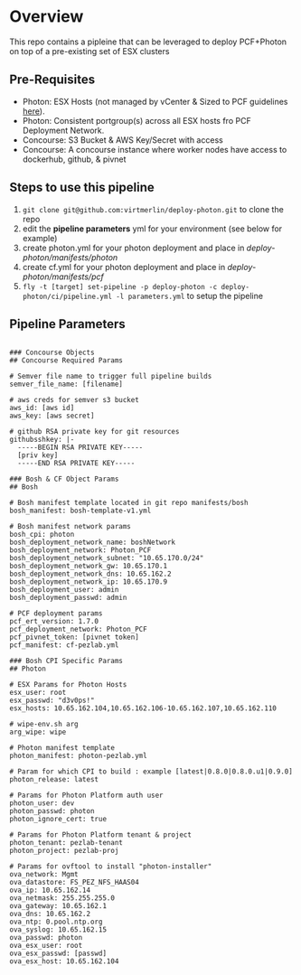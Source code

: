 # Overview

This repo contains a pipleine that can be leveraged to deploy PCF+Photon on top of a pre-existing set of ESX clusters

## Pre-Requisites


* Photon: ESX Hosts (not managed by vCenter & Sized to PCF guidelines [here](http://pcfsizer.cfapps.pez.pivotal.io)).
* Photon: Consistent portgroup(s) across all ESX hosts fro PCF Deployment Network.
* Concourse: S3 Bucket & AWS Key/Secret with access
* Concourse: A concourse instance where worker nodes have access to dockerhub, github, & pivnet

## Steps to use this pipeline

1. `git clone git@github.com:virtmerlin/deploy-photon.git` to clone the repo
2. edit the **pipeline parameters** yml for your environment (see below for example)
3. create photon.yml for your photon deployment and place in *deploy-photon/manifests/photon*
4. create cf.yml for your photon deployment and place in *deploy-photon/manifests/pcf*
5. `fly -t [target] set-pipeline -p deploy-photon -c deploy-photon/ci/pipeline.yml -l parameters.yml` to setup the pipeline



## Pipeline Parameters

``` 

### Concourse Objects
## Concourse Required Params

# Semver file name to trigger full pipeline builds
semver_file_name: [filename]

# aws creds for semver s3 bucket
aws_id: [aws id]
aws_key: [aws secret] 

# github RSA private key for git resources
githubsshkey: |-
  -----BEGIN RSA PRIVATE KEY-----
  [priv key]
  -----END RSA PRIVATE KEY-----

### Bosh & CF Object Params
## Bosh

# Bosh manifest template located in git repo manifests/bosh
bosh_manifest: bosh-template-v1.yml

# Bosh manifest network params
bosh_cpi: photon
bosh_deployment_network_name: boshNetwork
bosh_deployment_network: Photon_PCF
bosh_deployment_network_subnet: "10.65.170.0/24"
bosh_deployment_network_gw: 10.65.170.1
bosh_deployment_network_dns: 10.65.162.2
bosh_deployment_network_ip: 10.65.170.9
bosh_deployment_user: admin
bosh_deployment_passwd: admin

# PCF deployment params
pcf_ert_version: 1.7.0
pcf_deployment_network: Photon_PCF
pcf_pivnet_token: [pivnet token]
pcf_manifest: cf-pezlab.yml

### Bosh CPI Specific Params
## Photon

# ESX Params for Photon Hosts
esx_user: root
esx_passwd: "d3v0ps!"
esx_hosts: 10.65.162.104,10.65.162.106-10.65.162.107,10.65.162.110

# wipe-env.sh arg
arg_wipe: wipe

# Photon manifest template
photon_manifest: photon-pezlab.yml

# Param for which CPI to build : example [latest|0.8.0|0.8.0.u1|0.9.0]
photon_release: latest

# Params for Photon Platform auth user
photon_user: dev
photon_passwd: photon
photon_ignore_cert: true

# Params for Photon Platform tenant & project
photon_tenant: pezlab-tenant
photon_project: pezlab-proj

# Params for ovftool to install "photon-installer"
ova_network: Mgmt
ova_datastore: FS_PEZ_NFS_HAAS04
ova_ip: 10.65.162.14
ova_netmask: 255.255.255.0
ova_gateway: 10.65.162.1
ova_dns: 10.65.162.2
ova_ntp: 0.pool.ntp.org
ova_syslog: 10.65.162.15
ova_passwd: photon
ova_esx_user: root
ova_esx_passwd: [passwd]
ova_esx_host: 10.65.162.104
```

